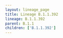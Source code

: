 ```yaml
---
layout: lineage_page
title: Lineage B.1.1.392
lineage: B.1.1.392
parent: B.1.1
children: ['B.1.1.392']
---
```


